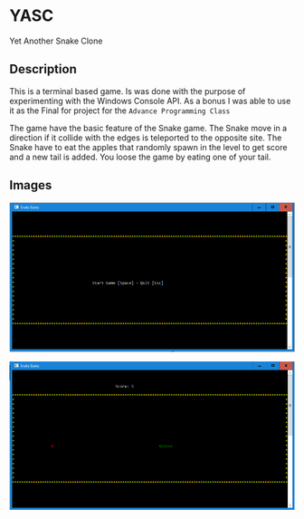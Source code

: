 # YASC
Yet Another Snake Clone 

## Description
This is a terminal based game. Is was done with the purpose of experimenting with the Windows Console API. As a bonus I was able to use it as the Final for project for the `Advance Programming Class`

The game have the basic feature of the Snake game. The Snake move in a direction if it collide with the edges is teleported to the opposite site. The Snake have to eat the apples that randomly spawn in the level to get score and a new tail is added. You loose the game by eating one of your tail.

## Images
![Main Menu](https://github.com/InusualZ/YASC/raw/master/data/MainMenuState.png "Playing")

![Playing](https://github.com/InusualZ/YASC/raw/master/data/PlayingState.png "Main Menu")

